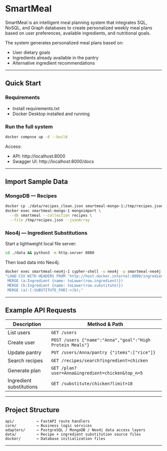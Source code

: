 # SmartMeal
SmartMeal is an intelligent meal planning system that integrates SQL, NoSQL, and Graph databases to create personalized weekly meal plans based on user preferences, available ingredients, and nutritional goals.

The system generates personalized meal plans based on:
 - User dietary goals
 - Ingredients already available in the pantry
 - Alternative ingredient recommendations  

---

##  Quick Start

### Requirements
- Install requirements.txt
- Docker Desktop installed and running

### Run the full system
```bash
docker compose up -d --build
```

Access:
- API: http://localhost:8000
- Swagger UI: http://localhost:8000/docs

---

## Import Sample Data

### MongoDB — Recipes
```bash
docker cp ./data/recipes_clean.json smartmeal-mongo-1:/tmp/recipes.json
docker exec smartmeal-mongo-1 mongoimport \
  --db smartmeal --collection recipes \
  --file /tmp/recipes.json --jsonArray
```

### Neo4j — Ingredient Substitutions
Start a lightweight local file server:
```bash
cd ./data && python3 -m http.server 8080
```

Then load data into Neo4j:
```bash
docker exec smartmeal-neo4j-1 cypher-shell -u neo4j -p smartmeal-neo4j \
"LOAD CSV WITH HEADERS FROM 'http://host.docker.internal:8080/ingredient_subs_FINAL.csv' AS row
 MERGE (a:Ingredient {name: toLower(row.ingredient)})
 MERGE (b:Ingredient {name: toLower(row.substitute)})
 MERGE (a)-[:SUBSTITUTE_FOR]->(b);"
```

---

## Example API Requests

| Description | Method & Path |
|------------|----------------|
| List users | `GET /users` |
| Create user | `POST /users {"name":"Anna","goal":"High Protein Meals"}` |
| Update pantry | `PUT /users/Anna/pantry {"items":["rice"]}` |
| Search recipes | `GET /recipes/search?ingredient=chicken` |
| Generate plan | `GET /plan?user=Anna&ingredient=chicken&top_n=5` |
| Ingredient substitutions | `GET /substitute/chicken?limit=10` |

---

## Project Structure

```
api/          → FastAPI route handlers
core/         → Business logic services
adapters/     → PostgreSQL / MongoDB / Neo4j data access layers
data/         → Recipe + ingredient substitution source files
docker/       → Database initialization files
```

---



